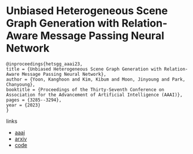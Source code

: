# Unbiased Heterogeneous Scene Graph Generation with Relation-Aware Message Passing Neural Network

```
@inproceedings{hetsgg_aaai23,
title = {Unbiased Heterogeneous Scene Graph Generation with Relation-Aware Message Passing Neural Network},
author = {Yoon, Kanghoon and Kim, Kibum and Moon, Jinyoung and Park, Chanyoung},
booktitle = {Proceedings of the Thirty-Seventh Conference on Association for the Advancement of Artificial Intelligence (AAAI)},
pages = {3285--3294},
year = {2023}
}
```

links
- [aaai](https://ojs.aaai.org/index.php/AAAI/article/view/25435)
- [arxiv](https://arxiv.org/abs/2212.00443)
- [code](https://github.com/KanghoonYoon/hetsgg-torch)
